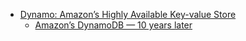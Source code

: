 - [Dynamo: Amazon’s Highly Available Key-value Store](https://assets.amazon.science/ac/1d/eb50c4064c538c8ac440ce6a1d91/dynamo-amazons-highly-available-key-value-store.pdf)
    - [Amazon’s DynamoDB — 10 years later](https://www.amazon.science/latest-news/amazons-dynamodb-10-years-later)
